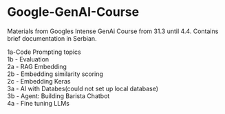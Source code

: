 # Google-GenAI-Course
Materials from Googles Intense GenAi Course from 31.3 until 4.4. Contains brief documentation in Serbian.

1a-Code Prompting topics<br>
1b - Evaluation<br>
2a - RAG Embedding<br>
2b - Embedding similarity scoring<br>
2c - Embedding Keras<br>
3a - AI with Databes(could not set up local database)<br>
3b - Agent: Building Barista Chatbot<br>
4a - Fine tuning LLMs

